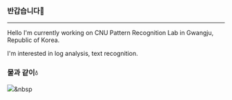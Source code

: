 ### 반갑습니다👀
---
Hello
I'm currently working on CNU Pattern Recognition Lab in Gwangju, Republic of Korea.

I'm interested in log analysis, text recognition.

### 물과 같이💧


<img src="https://img.shields.io/badge/Python-3766AB?style=flat-square&logo=Python&logoColor=white"/></a>&nbsp 

<!--
**hotelshoe27/hotelshoe27** is a ✨ _special_ ✨ repository because its `README.md` (this file) appears on your GitHub profile.

Here are some ideas to get you started:

- 🔭 I’m currently working on ...
- 🌱 I’m currently learning ...
- 👯 I’m looking to collaborate on ...
- 🤔 I’m looking for help with ...
- 💬 Ask me about ...
- 📫 How to reach me: ...
- 😄 Pronouns: ...
- ⚡ Fun fact: ...
-->
